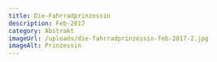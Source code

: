 ```yaml
---
title: Die-Fahrradprinzessin
description: Feb-2017
category: Abstrakt
imageUrl: /uploads/die-fahrradprinzessin-feb-2017-2.jpg
imageAlt: Prinzessin
---
```

